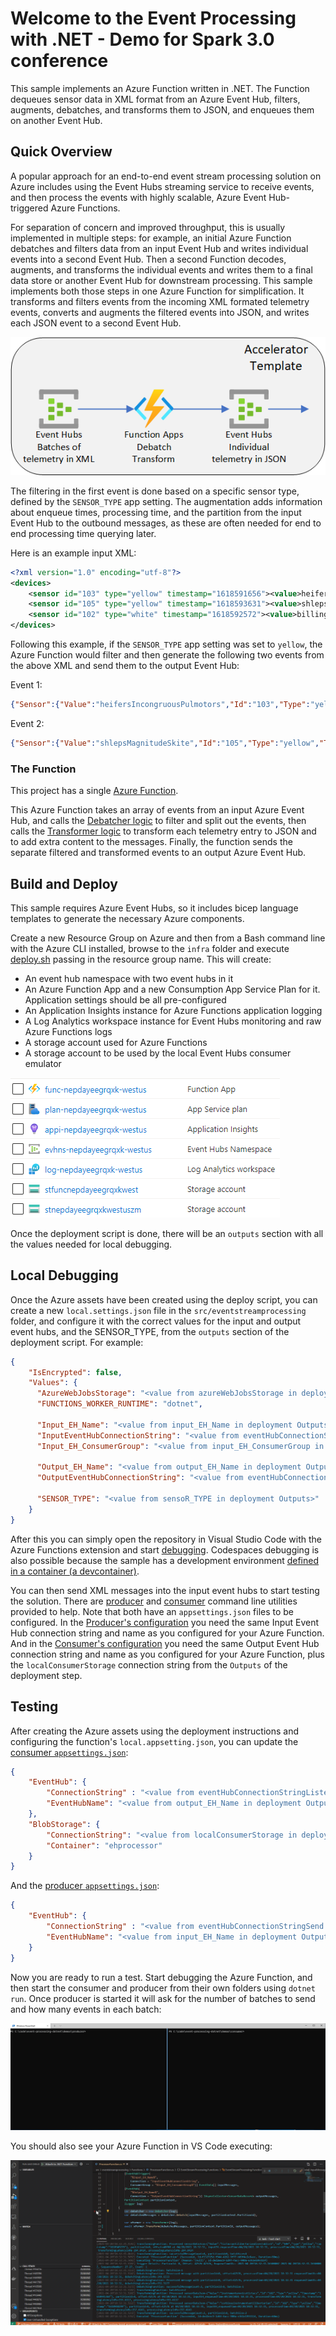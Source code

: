 # Welcome to the Event Processing with .NET - Demo for Spark 3.0 conference

This sample implements an Azure Function written in .NET. The Function dequeues sensor data in XML format from an Azure Event Hub, filters, augments, debatches, and transforms them to JSON, and enqueues them on another Event Hub.

## Quick Overview

A popular approach for an end-to-end event stream processing solution on Azure includes using the Event Hubs streaming service to receive events, and then process the events with highly scalable, Azure Event Hub-triggered Azure Functions.

For separation of concern and improved throughput, this is usually implemented in multiple steps: for example, an initial Azure Function debatches and filters data from an input Event Hub and writes individual events into a second Event Hub. Then a second Function decodes, augments, and transforms the individual events and writes them to a final data store or another Event Hub for downstream processing. This sample implements both those steps in one Azure Function for simplification. It transforms and filters events from the incoming XML formated telemetry events, converts and augments the filtered events into JSON, and writes each JSON event to a second Event Hub.

![Sample Architecture](./docs/samplearchitecture.png)

The filtering in the first event is done based on a specific sensor type, defined by the `SENSOR_TYPE` app setting. The augmentation adds information about enqueue times, processing time, and the partition from the input Event Hub to the outbound messages, as these are often needed for end to end processing time querying later.

Here is an example input XML:

```XML
<?xml version="1.0" encoding="utf-8"?>
<devices>
    <sensor id="103" type="yellow" timestamp="1618591656"><value>heifersIncongruousPulmotors</value></sensor>
    <sensor id="105" type="yellow" timestamp="1618593631"><value>shlepsMagnitudeSkite</value></sensor>
    <sensor id="102" type="white" timestamp="1618592572"><value>billingsUridineSplendours</value></sensor>
</devices>
```

Following this example, if the `SENSOR_TYPE` app setting was set to `yellow`, the Azure Function would filter and then generate the following two events from the above XML and send them to the output Event Hub:

Event 1:

```JSON
{"Sensor":{"Value":"heifersIncongruousPulmotors","Id":"103","Type":"yellow","Timestamp":"1618591656"},"EnqueuedTime":"2021-04-16T18:31:32.28Z","ProcessedTime":"2021-04-16T18:31:32.3497434Z","PartitionKey":"103","RowKey":"6684159d-357d-4fb5-97ea-683095aa4b60"}
```

Event 2:

```JSON
{"Sensor":{"Value":"shlepsMagnitudeSkite","Id":"105","Type":"yellow","Timestamp":"1618593631"},"EnqueuedTime":"2021-04-16T18:31:32.28Z","ProcessedTime":"2021-04-16T18:31:32.3497434Z","PartitionKey":"107","RowKey":"6684159d-357d-4fb5-97ea-683095aa4b60"}
```

### The Function

This project has a single [Azure Function](event-processing-dotnet/src/eventstreamprocessing/Functions/ProcessorFunction.cs).

This Azure Function takes an array of events from an input Azure Event Hub, and calls the [Debatcher logic](event-processing-dotnet/src/eventstreamprocessing/Core/Debatcher.cs) to filter and split out the events, then calls the [Transformer logic](event-processing-dotnet/src/eventstreamprocessing/Core/Transformer.cs) to transform each telemetry entry to JSON and to add extra content to the messages. Finally, the function sends the separate filtered and transformed events to an output Azure Event Hub.

## Build and Deploy

This sample requires Azure Event Hubs, so it includes bicep language templates to generate the necessary Azure components.

Create a new Resource Group on Azure and then from a Bash command line with the Azure CLI installed, browse to the `infra` folder and execute [deploy.sh](event-processing-dotnet/src/infra/deploy.sh) passing in the resource group name. This will create:

* An event hub namespace with two event hubs in it
* An Azure Function App and a new Consumption App Service Plan for it. Application settings should be all pre-configured
* An Application Insights instance for Azure Functions application logging
* A Log Analytics workspace instance for Event Hubs monitoring and raw Azure Functions logs
* A storage account used for Azure Functions
* A storage account to be used by the local Event Hubs consumer emulator

![Bicep Created Assets](./docs/bicepcreatedassets.png)

Once the deployment script is done, there will be an `outputs` section with all the values needed for local debugging.

## Local Debugging

Once the Azure assets have been created using the deploy script, you can create a new `local.settings.json` file in the `src/eventstreamprocessing` folder, and configure it with the correct values for the input and output event hubs, and the SENSOR_TYPE, from the `outputs` section of the deployment script. For example:

```JSON
{
    "IsEncrypted": false,
    "Values": {
      "AzureWebJobsStorage": "<value from azureWebJobsStorage in deployment Outputs>",
      "FUNCTIONS_WORKER_RUNTIME": "dotnet",

      "Input_EH_Name": "<value from input_EH_Name in deployment Outputs>",
      "InputEventHubConnectionString": "<value from eventHubConnectionStringListen in deployment Outputs>",
      "Input_EH_ConsumerGroup": "<value from input_EH_ConsumerGroup in deployment Outputs>",

      "Output_EH_Name": "<value from output_EH_Name in deployment Outputs>",
      "OutputEventHubConnectionString": "<value from eventHubConnectionStringSend in deployment Outputs>",

      "SENSOR_TYPE": "<value from sensoR_TYPE in deployment Outputs>"
    }
}
```

After this you can simply open the repository in Visual Studio Code with the Azure Functions extension and start [debugging](.vscode/launch.json). Codespaces debugging is also possible because the sample has a development environment [defined in a container (a devcontainer)](.devcontainer).

You can then send XML messages into the input event hubs to start testing the solution. There are [producer](./demos/producer) and [consumer](./demos/consumer) command line utilities provided to help. Note that both have an `appsettings.json` files to be configured. In the [Producer's configuration](./demos/producer/appsettings.json) you need the same Input Event Hub connection string and name as you configured for your Azure Function. And in the [Consumer's configuration](./demos/consumer/appsettings.json) you need the same Output Event Hub connection string and name as you configured for your Azure Function, plus the `localConsumerStorage` connection string from the `Outputs` of the deployment step.

## Testing

After creating the Azure assets using the deployment instructions and configuring the function's `local.appsetting.json`, you can update the [consumer `appsettings.json`](./demos/consumer/appsettings.json):

```JSON
{
    "EventHub": {
        "ConnectionString" : "<value from eventHubConnectionStringListen in deployment Outputs>",
        "EventHubName": "<value from output_EH_Name in deployment Outputs>"
    },
    "BlobStorage": {
        "ConnectionString": "<value from localConsumerStorage in deployment Outputs>",
        "Container": "ehprocessor"
    }
}
```

And the [producer `appsettings.json`](./demos/producer/appsettings.json):

```JSON
{
    "EventHub": {
        "ConnectionString" : "<value from eventHubConnectionStringSend in deployment Outputs>",
        "EventHubName": "<value from input_EH_Name in deployment Outputs>"
    }
}
```

Now you are ready to run a test. Start debugging the Azure Function, and then start the consumer and producer from their own folders using `dotnet run`. Once producer is started it will ask for the number of batches to send and how many events in each batch:

![Producer Consumer demo](./docs/producerconsumer.gif)

You should also see your Azure Function in VS Code executing:

![Function Execution demo](./docs/functionexecution.gif)
